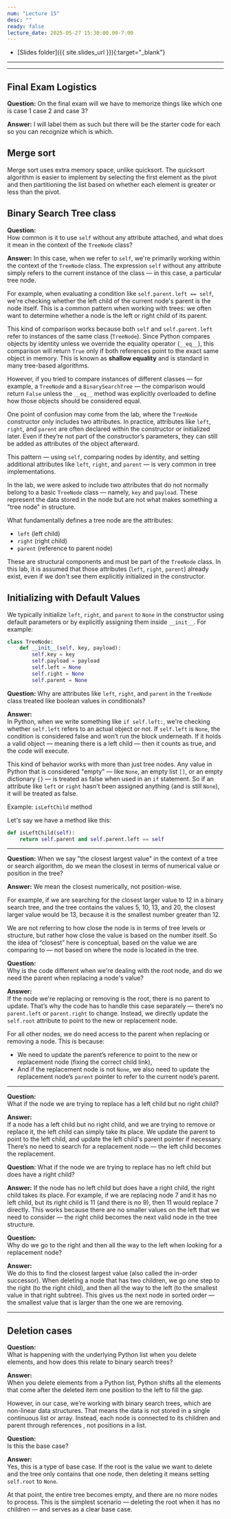 ```yaml
---
num: "Lecture 15"
desc: ""
ready: false
lecture_date: 2025-05-27 15:30:00.00-7:00
---
```


* [Slides folder]({{ site.slides_url }}){:target="_blank"}

---

---

## Final Exam Logistics

**Question:** 
On the final exam will we have to memorize things like which one is case 1 case 2 and case 3?

**Answer:** 
I will label them as such but there will be the starter code for each so you can recognize which is which.

## Merge sort

Merge sort uses extra memory space, unlike quicksort. The quicksort algorithm is easier to implement by selecting the first element as the pivot and then partitioning the list based on whether each element is greater or less than the pivot.

## Binary Search Tree class

**Question:**  
How common is it to use `self` without any attribute attached, and what does it mean in the context of the `TreeNode` class?

**Answer:** 
In this case, when we refer to `self`, we're primarily working within the context of the `TreeNode` class. The expression `self` without any attribute simply refers to the current instance of the class — in this case, a particular tree node.

For example, when evaluating a condition like `self.parent.left == self`, we're checking whether the left child of the current node's parent is the node itself. This is a common pattern when working with trees: we often want to determine whether a node is the left or right child of its parent.

This kind of comparison works because both `self` and `self.parent.left` refer to instances of the same class (`TreeNode`). Since Python compares objects by identity unless we override the equality operator (`__eq__`), this comparison will return `True` only if both references point to the exact same object in memory. This is known as **shallow equality** and is standard in many tree-based algorithms.

However, if you tried to compare instances of different classes — for example, a `TreeNode` and a `BinarySearchTree` — the comparison would return `False` unless the `__eq__` method was explicitly overloaded to define how those objects should be considered equal.

One point of confusion may come from the lab, where the `TreeNode` constructor only includes two attributes. In practice, attributes like `left`, `right`, and `parent` are often declared within the constructor or initialized later. Even if they’re not part of the constructor’s parameters, they can still be added as attributes of the object afterward.

This pattern — using `self`, comparing nodes by identity, and setting additional attributes like `left`, `right`, and `parent` — is very common in tree implementations.

In the lab, we were asked to include two attributes that do not normally belong to a basic `TreeNode` class — namely, `key` and `payload`. These represent the data stored in the node but are not what makes something a "tree node" in structure.

What fundamentally defines a tree node are the attributes:
- `left` (left child)
- `right` (right child)
- `parent` (reference to parent node)

These are structural components and must be part of the `TreeNode` class. In this lab, it is assumed that those attributes (`left`, `right`, `parent`) already exist, even if we don't see them explicitly initialized in the constructor.

## Initializing with Default Values
We typically initialize `left`, `right`, and `parent` to `None` in the constructor using default parameters or by explicitly assigning them inside `__init__`. For example:

```python
class TreeNode:
    def __init__(self, key, payload):
        self.key = key
        self.payload = payload
        self.left = None
        self.right = None
        self.parent = None
```

**Question:** 
Why are attributes like `left`, `right`, and `parent` in the `TreeNode` class treated like boolean values in conditionals?

**Answer:**  
In Python, when we write something like `if self.left:`, we're checking whether `self.left` refers to an actual object or not. If `self.left` is `None`, the condition is considered false and won’t run the block underneath. If it holds a valid object — meaning there is a left child — then it counts as true, and the code will execute.

This kind of behavior works with more than just tree nodes. Any value in Python that is considered "empty" — like `None`, an empty list `[]`, or an empty dictionary `{}` — is treated as false when used in an `if` statement. So if an attribute like `left` or `right` hasn't been assigned anything (and is still `None`), it will be treated as false.

Example: `isLeftChild` method

Let's say we have a method like this:

```python
def isLeftChild(self):
    return self.parent and self.parent.left == self
```
---

**Question:**
When we say "the closest largest value" in the context of a tree or search algorithm, do we mean the closest in terms of numerical value or position in the tree?

**Answer:**
We mean the closest numerically, not position-wise.

For example, if we are searching for the closest larger value to 12 in a binary search tree, and the tree contains the values 5, 10, 13, and 20, the closest larger value would be 13, because it is the smallest number greater than 12.

We are not referring to how close the node is in terms of tree levels or structure, but rather how close the value is based on the number itself. So the idea of “closest” here is conceptual, based on the value we are comparing to — not based on where the node is located in the tree.

**Question:**  
Why is the code different when we're dealing with the root node, and do we need the parent when replacing a node's value?

**Answer:**  
If the node we're replacing or removing is the root, there is no parent to update. That’s why the code has to handle this case separately — there’s no `parent.left` or `parent.right` to change. Instead, we directly update the `self.root` attribute to point to the new or replacement node.

For all other nodes, we do need access to the parent when replacing or removing a node. This is because:
- We need to update the parent’s reference to point to the new or replacement node (fixing the correct child link),
- And if the replacement node is not `None`, we also need to update the replacement node’s `parent` pointer to refer to the current node’s parent.

---

**Question:**  
What if the node we are trying to replace has a left child but no right child?

**Answer:**  
If a node has a left child but no right child, and we are trying to remove or replace it, the left child can simply take its place. We update the parent to point to the left child, and update the left child's parent pointer if necessary. There’s no need to search for a replacement node — the left child becomes the replacement.

**Question:**
What if the node we are trying to replace has no left child but does have a right child?

**Answer:** 
If the node has no left child but does have a right child, the right child takes its place. For example, if we are replacing node 7 and it has no left child, but its right child is 11 (and there is no 9), then 11 would replace 7 directly. This works because there are no smaller values on the left that we need to consider — the right child becomes the next valid node in the tree structure.

**Question:**  
Why do we go to the right and then all the way to the left when looking for a replacement node?

**Answer:**  
We do this to find the closest largest value (also called the in-order successor). When deleting a node that has two children, we go one step to the right (to the right child), and then all the way to the left (to the smallest value in that right subtree). This gives us the next node in sorted order — the smallest value that is larger than the one we are removing.

---

## Deletion cases

**Question:**  
What is happening with the underlying Python list when you delete elements, and how does this relate to binary search trees?

**Answer:**  
When you delete elements from a Python list, Python shifts all the elements that come after the deleted item one position to the left to fill the gap.

However, in our case, we’re working with binary search trees, which are non-linear data structures. That means the data is not stored in a single continuous list or array. Instead, each node is connected to its children and parent through references , not positions in a list.

**Question:**  
Is this the base case?

**Answer:**  
Yes, this is a type of base case. If the root is the value we want to delete and the tree only contains that one node, then deleting it means setting `self.root` to `None`. 

At that point, the entire tree becomes empty, and there are no more nodes to process. This is the simplest scenario — deleting the root when it has no children — and serves as a clear base case.


